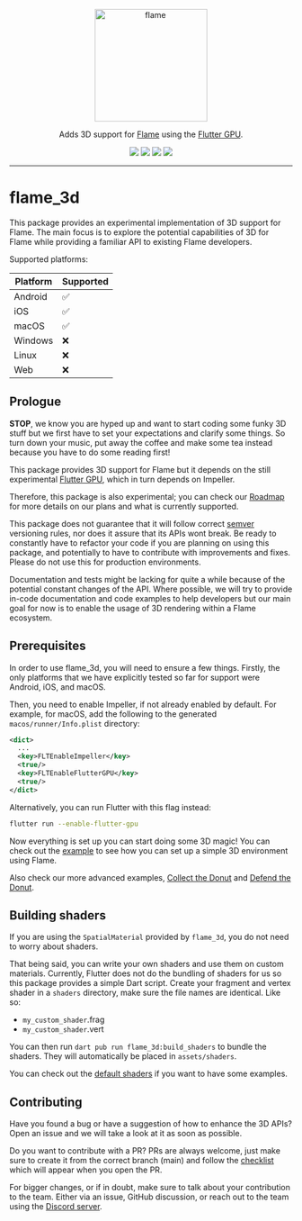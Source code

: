 <!-- markdownlint-disable MD013 -->
<p align="center">
  <a href="https://flame-engine.org">
    <img alt="flame" width="200px" src="https://user-images.githubusercontent.com/6718144/101553774-3bc7b000-39ad-11eb-8a6a-de2daa31bd64.png">
  </a>
</p>

<p align="center">
Adds 3D support for <a href="https://github.com/flame-engine/flame">Flame</a> using the <a href="https://github.com/flutter/flutter/wiki/Flutter-GPU">Flutter GPU</a>.
</p>

<p align="center">
  <a title="Pub" href="https://pub.dev/packages/flame_3d" ><img src="https://img.shields.io/pub/v/flame_3d.svg?style=popout" /></a>
  <a title="Test" href="https://github.com/flame-engine/flame/actions?query=workflow%3Acicd+branch%3Amain"><img src="https://github.com/flame-engine/flame/actions/workflows/cicd.yml/badge.svg?branch=main&event=push"/></a>
  <a title="Discord" href="https://discord.gg/pxrBmy4"><img src="https://img.shields.io/discord/509714518008528896.svg"/></a>
  <a title="Melos" href="https://github.com/invertase/melos"><img src="https://img.shields.io/badge/maintained%20with-melos-f700ff.svg"/></a>
</p>

---
<!-- markdownlint-enable MD013 -->

<!-- markdownlint-disable-next-line MD002 -->
# flame_3d

This package provides an experimental implementation of 3D support for Flame. The main focus is to
explore the potential capabilities of 3D for Flame while providing a familiar API to existing Flame
developers.

Supported platforms:

| Platform | Supported |
| -------- | --------- |
| Android  | ✅        |
| iOS      | ✅        |
| macOS    | ✅        |
| Windows  | ❌        |
| Linux    | ❌        |
| Web      | ❌        |


## Prologue

**STOP**, we know you are hyped up and want to start coding some funky 3D stuff but we first have to
set your expectations and clarify some things. So turn down your music, put away the coffee and make
some tea instead because you have to do some reading first!

This package provides 3D support for Flame but it depends on the still experimental
[Flutter GPU](https://github.com/flutter/flutter/wiki/Flutter-GPU), which in turn depends on
Impeller.

Therefore, this package is also experimental; you can check our
[Roadmap](https://github.com/flame-engine/flame/blob/main/packages/flame_3d/ROADMAP.md)
for more details on our plans and what is currently supported.

This package does not guarantee that it will follow correct [semver](https://semver.org/) versioning
rules, nor does it assure that its APIs wont break. Be ready to constantly have to refactor your
code if you are planning on using this package, and potentially to have to contribute with
improvements and fixes. Please do not use this for production environments.

Documentation and tests might be lacking for quite a while because of the potential constant changes
of the API. Where possible, we will try to provide in-code documentation and code examples to help
developers but our main goal for now is to enable the usage of 3D rendering within a Flame
ecosystem.


## Prerequisites

In order to use flame_3d, you will need to ensure a few things. Firstly, the only platforms that we
have explicitly tested so far for support were Android, iOS, and macOS.

Then, you need to enable Impeller, if not already enabled by default. For example, for macOS, add
the following to the generated `macos/runner/Info.plist` directory:

```xml
<dict>
  ...
  <key>FLTEnableImpeller</key>
  <true/>
  <key>FLTEnableFlutterGPU</key>
  <true/>
</dict>
```

Alternatively, you can run Flutter with this flag instead:

```bash
flutter run --enable-flutter-gpu
```

Now everything is set up you can start doing some 3D magic! You can check out the
[example](https://github.com/flame-engine/flame/tree/main/packages/flame_3d/example) to see how you
can set up a simple 3D environment using Flame.

Also check our more advanced examples, [Collect the Donut](https://github.com/luanpotter/collect_the_donut)
and [Defend the Donut](https://github.com/flame-engine/defend_the_donut).


## Building shaders

If you are using the `SpatialMaterial` provided by `flame_3d`, you do not need to worry about shaders.

That being said, you can write your own shaders and use them on custom materials.
Currently, Flutter does not do the bundling of shaders for us so this package provides a simple
Dart script. Create your fragment and vertex shader in a `shaders` directory,
make sure the file names are identical. Like so:

- `my_custom_shader`.frag
- `my_custom_shader`.vert

You can then run `dart pub run flame_3d:build_shaders` to bundle the shaders. They will
automatically be placed in `assets/shaders`.

You can check out the
[default shaders](https://github.com/flame-engine/flame/tree/main/packages/flame_3d/shaders) if you
want to have some examples.


## Contributing

Have you found a bug or have a suggestion of how to enhance the 3D APIs? Open an issue and we will
take a look at it as soon as possible.

Do you want to contribute with a PR? PRs are always welcome, just make sure to create it from the
correct branch (main) and follow the [checklist](.github/pull_request_template.md) which will
appear when you open the PR.

For bigger changes, or if in doubt, make sure to talk about your contribution to the team. Either
via an issue, GitHub discussion, or reach out to the team using the
[Discord server](https://discord.gg/pxrBmy4).
